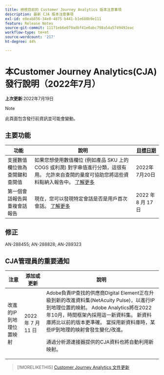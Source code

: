 ```yaml
---
title: 檢視目前的 Customer Journey Analytics 版本注意事項
description: 最新 CJA 版本注意事項
exl-id: e8eab856-34e0-4875-b441-b1e680b9e111
feature: Release Notes
source-git-commit: 11171eb6e079adbf41e0abc798a54a5749492eac
workflow-type: tm+mt
source-wordcount: '217'
ht-degree: 44%

---
```


# 本Customer Journey Analytics(CJA)發行說明（2022年7月）

**上次更新**:2022年7月19日

>[!NOTE]
>
>此頁面包含發行前資訊並可能會變動。

## 主要功能

| 功能 | 說明 | [目標日期](/help/release-notes/releases.md) |
| ----------- | ---------- | ----- |
| 支援數值欄位做為查閱鍵和查閱值 | 如果您想使用數值欄位 (例如產品 SKU 上的 COGS 或利潤) 對字串值進行分類，這很有用。 允許來自查閱的量度可協助您將這些資料點納入報告中。 [了解更多](https://experienceleague.adobe.com/docs/analytics-platform/using/cja-connections/create-connection.html#numeric) | 2022年7月20日 |
| 第一個會話報告與重複會話報告 | 現在，您可以發現特定會話是否是用戶首次會話。 [了解更多](https://experienceleague.adobe.com/docs/analytics-platform/using/cja-dataviews/data-views-usecases.html?lang=en#new-repeat) | 2022 年 8 月 17 日 |

## 修正

AN-288455; AN-288828; AN-289323

## CJA管理員的重要通知

| 注意 | 添加或更新 | 說明 |
| --- | --- | --- |
| 改進的IP到地理位置映射 | 2022 年 7 月 11 日 | Adobe負責IP查找的供應商Digital Element正在升級到新的改進資料集(NetAcuity Pulse)，以進行IP到地理位置的映射。 Adobe Analytics將在2022年10月，時間框架內採用這一新資料集。 新資料庫將比以前的版本更準確。 當採用新資料庫時，某些IP到地理的映射會發生變化/改進。<p> 通過分析源連接器提供的CJA資料也將自動利用新映射。 |

>[!MORELIKETHIS]
>[Customer Journey Analytics 文件更新](/help/release-notes/doc-changes.md)

